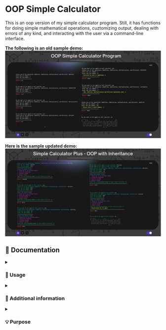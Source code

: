 # OOP Simple Calculator
This is an oop version of my simple calculator program. Still, it has functions for doing simple mathematical operations, cuztomizing output, dealing with errors of any kind, and interacting with the user via a command-line interface.

**The following is an old sample demo:** <br>
![img](./demo/calc-demo.png)

**Here is the sample updated demo:** <br>
![img](./demo/calc-plus.png)

## 📄 Documentation 
<details><summary><h3> 🤔 Usage </h3></summary>

-----

1. Run the program in a Python environment.
2. Choose one of the four math operations: addition, subtraction, multiplication, or division.
3. Enter the first number.
4. Enter the second number.
5. Choose among the output formats.
6. The program will display the result of the operation.
7. You can choose to try again or exit the program.

or

1. Fork this repository 
2. Once the repository has been forked, you can clone the repository to your local machine using the `git clone` command followed by the repository URL.
3. Once the repository is cloned, navigate to the directory of the cloned repository using the `cd` command.
4. Now you can work with the files in the cloned repository.
5. If you want to keep your fork in sync with this repository, you can use the `git fetch` and `git merge` commands to pull in changes and merge them into your local copy.

**Reminders:**
> The program uses appropriate exception handling to capture errors during runtime, such as invalid inputs or division by zero.
> Ensure that the following required dependencies are installed: `pyfiglet`

</details>

<details><summary><h3> 🔰 Additional information </h3></summary>

-----

**The Calculator App consists of the following files:**
<br>
1. `user_input.py`: Defines the Input class that represents user input.
2. `calculation.py`: Defines the Calculate class that performs calculations based on user input.
3. `retry_function.py`: Defines the TryAgain class that allows users to retry or exit the program.
4. `main.py`: The main script that creates instances of the Calculate and TryAgain classes and controls the flow of the application.
5. `output_format.py`: Defines the OutputConverter class which changes the output based on the user's preferences.
<br>
For detailed information about the implementation of each class and their methods, please refer to the source code files and their respective docstrings.

</details>

<details><summary><h3> 💡 Purpose </h3></summary>

-----

This object-oriented calculator uses many classes to handle user input, calculations, retry functions and ouput format. Its structure leads to modularity and ease of maintenance in the code. By providing an intuitive user interface, error handling, and a reusable code structure, this program's purpose is to enhance the user experience and make basic mathematical calculations more practical.

</details>
